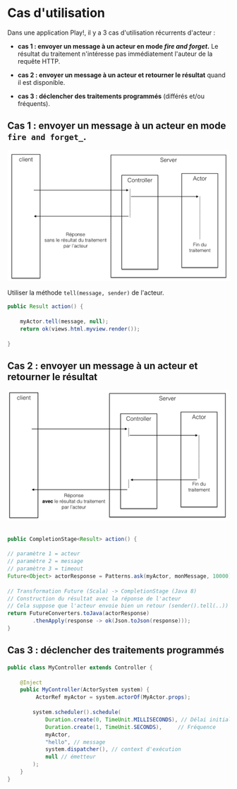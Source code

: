 # Cas d'utilisation

Dans une application Play!, il y a 3 cas d'utilisation récurrents d'acteur :

* **cas 1 : envoyer un message à un acteur en mode _fire and forget_.** Le résultat du traitement n'intéresse pas immédiatement l'auteur de la requête HTTP.

* **cas 2 : envoyer un message à un acteur et retourner le résultat** quand il est disponible.

* **cas 3 : déclencher des traitements programmés** (différés et/ou fréquents).


## Cas 1 : envoyer un message à un acteur en mode `fire and forget_`. 

![](images/akka-cas-1.png)

Utiliser la méthode `tell(message, sender)` de l'acteur.

```java
public Result action() {

    myActor.tell(message, null);
    return ok(views.html.myview.render());

}

```

## Cas 2 : envoyer un message à un acteur et retourner le résultat

![](images/akka-cas-2.png)


```java

public CompletionStage<Result> action() {

// paramètre 1 = acteur
// paramètre 2 = message
// paramètre 3 = timeout
Future<Object> actorResponse = Patterns.ask(myActor, monMessage, 10000);

// Transformation Future (Scala) -> CompletionStage (Java 8)
// Construction du résultat avec la réponse de l'acteur
// Cela suppose que l'acteur envoie bien un retour (sender().tell(..))
return FutureConverters.toJava(actorResponse)
        .thenApply(response -> ok(Json.toJson(response)));
}
```


## Cas 3 : déclencher des traitements programmés

```java
public class MyController extends Controller {

    @Inject 
    public MyController(ActorSystem system) {
         ActorRef myActor = system.actorOf(MyActor.props);

        system.scheduler().schedule(
            Duration.create(0, TimeUnit.MILLISECONDS), // Délai initial
            Duration.create(1, TimeUnit.SECONDS),     // Fréquence
            myActor,
            "hello", // message
            system.dispatcher(), // context d'exécution
            null // émetteur
        );
    }
}
```

